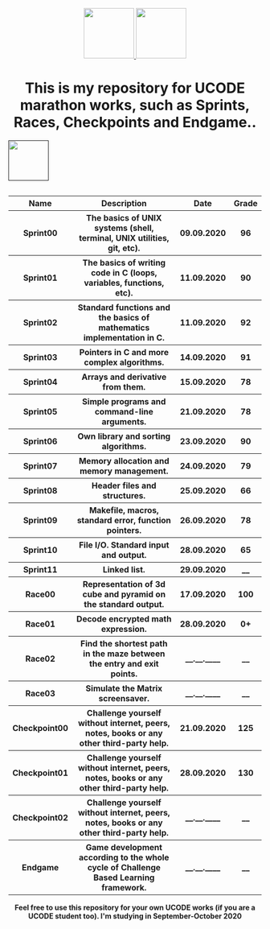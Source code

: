 <head>
    <p align="center">
        <a href="https://unitfactory.net/" target="_blank">
            <img src="https://github.com/slava-pleshkov/unit-factory-ucode/blob/master/.git_images/unit_logo.png?raw=true" height="100px">
        </a>
        <a href="https://ucode.world/en/" target="_blank">
            <img src="https://github.com/slava-pleshkov/unit-factory-ucode/blob/master/.git_images/ucode_logo.png?raw=true" height="100px">
        </a>
        <h1 align="center">This is my repository for UCODE marathon works, such as Sprints, Races, Checkpoints and Endgame..</h1>
        <a href=" " target="_blank">
            <img src="https://lms.ucode.world/assets/images/ucode_connect_white.png" height="80px">
    </a>
    </p>
</head>

<body>
    <table width="100%" border="0" cellpadding="4" align="left">  
        <tr>
            <th>Name</th>
            <th>Description</th>
            <th>Date</th>
            <th>Grade</th>
        </tr>
        <tr>
            <th>Sprint00</th>
            <th>The basics of UNIX systems (shell, terminal, UNIX utilities, git, etc).</th>
            <th>09.09.2020</th>
            <th>96</th>
        </tr>
        <tr>
            <th>Sprint01</th>
            <th>The basics of writing code in C (loops, variables, functions, etc).</th>
            <th>11.09.2020</th>
            <th>90</th>
        </tr>
        <tr>
            <th>Sprint02</th>
            <th>Standard functions and the basics of mathematics implementation in C.</th>
            <th>11.09.2020</th>
            <th>92</th>
        </tr>
        <tr>
            <th>Sprint03</th>
            <th>Pointers in C and more complex algorithms.</th>
            <th>14.09.2020</th>
            <th>91</th>
        </tr>
        <tr>
            <th>Sprint04</th>
            <th>Arrays and derivative from them.</th>
            <th>15.09.2020</th>
            <th>78</th>
        </tr>
        <tr>
            <th>Sprint05</th>
            <th>Simple programs and command-line arguments.</th>
            <th>21.09.2020</th>
            <th>78</th>
        </tr>
        <tr>
            <th>Sprint06</th>
            <th>Own library and sorting algorithms.</th>
            <th>23.09.2020</th>
            <th>90</th>
        </tr>
        <tr>
            <th>Sprint07</th>
            <th>Memory allocation and memory management.</th>
            <th>24.09.2020</th>
            <th>79</th>
        </tr>
        <tr>
            <th>Sprint08</th>
            <th>Header files and structures.</th>
            <th>25.09.2020</th>
            <th>66</th>
        </tr>
        <tr>
            <th>Sprint09</th>
            <th>Makefile, macros, standard error, function pointers.</th>
            <th>26.09.2020</th>
            <th>78</th>
        </tr>
        <tr>
            <th>Sprint10</th>
            <th>File I/O. Standard input and output.</th>
            <th>28.09.2020</th>
            <th>65</th>
        </tr>
        <tr>
            <th>Sprint11</th>
            <th>Linked list.</th>
            <th>29.09.2020</th>
            <th>__</th>
        </tr>
        <tr>
            <th>Race00</th>
            <th>Representation of 3d cube and pyramid on the standard output.</th>
            <th>17.09.2020</th>
            <th>100</th>
        </tr>
        <tr>
            <th>Race01</th>
            <th>Decode encrypted math expression.</th>
            <th>28.09.2020</th>
            <th>0+</th>
        </tr>
        <tr>
            <th>Race02</th>
            <th>Find the shortest path in the maze between the entry and exit points.</th>
            <th>__.__.____</th>
            <th>__</th>
        </tr>
        <tr>
            <th>Race03</th>
            <th>Simulate the Matrix screensaver.</th>
            <th>__.__.____</th>
            <th>__</th>
        </tr>
        <tr>
            <th>Checkpoint00</th>
            <th>Challenge yourself without internet, peers, notes, books or any other third-party help.</th>
            <th>21.09.2020</th>
            <th>125</th>
        </tr>
        <tr>
            <th>Checkpoint01</th>
            <th>Challenge yourself without internet, peers, notes, books or any other third-party help.</th>
            <th>28.09.2020</th>
            <th>130</th>
        </tr>
        <tr>
            <th>Checkpoint02</th>
            <th>Challenge yourself without internet, peers, notes, books or any other third-party help.</th>
            <th>__.__.____</th>
            <th>__</th>
        </tr>
        <tr>
            <th>Endgame</th>
            <th>Game development according to the whole cycle of Challenge Based Learning framework.</th>
            <th>__.__.____</th>
            <th>__</th>
        </tr>
    </table>
</body>
<footer>
<h4 align="center">Feel free to use this repository for your own UCODE works (if you are a UCODE student too). I'm studying in September-October 2020</h4>
</footer>
